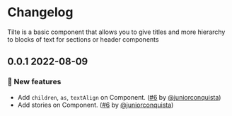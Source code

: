 # Changelog

Tilte is a basic component that allows you to give titles and more hierarchy to blocks of text for sections or header components

## 0.0.1 2022-08-09

<!-- ### 📚 3rd party library updates -->

<!-- ### 🛠 Breaking changes -->

### 🎉 New features

- Add `children`, `as`, `textAlign` on Component. ([#6](https://github.com/TiendaNube/nimbus-design-system/pull/6) by [@juniorconquista](https://github.com/juniorconquista))
- Add stories on Component. ([#6](https://github.com/TiendaNube/nimbus-design-system/pull/6) by [@juniorconquista](https://github.com/juniorconquista))

<!-- ### 🐛 Bug fixes -->

<!-- ### 💡 Others -->

<!-- ### ⚠️ Notices -->
